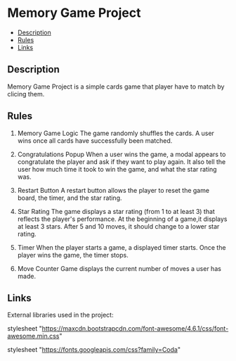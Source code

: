 # Memory Game Project

* [Description](#Description)
* [Rules](#Rules)
* [Links](#Links)

## Description
Memory Game Project is a simple cards game that player have to match by clicing them.


## Rules

1. Memory Game Logic
The game randomly shuffles the cards. A user wins once all cards have successfully been matched.

2. Congratulations Popup
When a user wins the game, a modal appears to congratulate the player and ask if they want to play again. It also tell the user how much time it took to win the game, and what the star rating was.

3. Restart Button
A restart button allows the player to reset the game board, the timer, and the star rating.

4. Star Rating
The game displays a star rating (from 1 to at least 3) that reflects the player's performance. At the beginning of a game,it displays at least 3 stars. After 5 and 10 moves, it should change to a lower star rating.

5. Timer
When the player starts a game, a displayed timer starts. Once the player wins the game, the timer stops.

6. Move Counter
Game displays the current number of moves a user has made.


## Links
External libraries used in the project:

stylesheet "https://maxcdn.bootstrapcdn.com/font-awesome/4.6.1/css/font-awesome.min.css"

stylesheet "https://fonts.googleapis.com/css?family=Coda"

